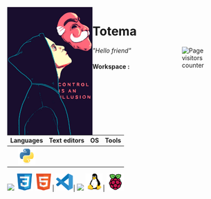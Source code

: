 <img src="https://github.com/T0TEMA/T0TEMA/blob/main/Control%20is%20an%20illusion.jpg" width="197" align="left" alt="Mr.Robot ''Control is an illusion,,">

# Totema

<img src="https://komarev.com/ghpvc/?username=T0TEMA&color=grey&style=flat" width="100" align="right" alt="Page visitors counter">
<i>"Hello friend"</i><br>

#### Workspace :

| Languages  |  Text editors  |  OS  | Tools |
| :--------: | :------------: | :--: | :---: |
|<img src="https://github.com/devicons/devicon/blob/v2.15.1/icons/python/python-original.svg" width="40"/>
<img src="https://upload.wikimedia.org/wikipedia/commons/thumb/1/18/ISO_C%2B%2B_Logo.svg/197px-ISO_C%2B%2B_Logo.svg.png" width="35"/>
<img src="https://github.com/devicons/devicon/blob/v2.15.1/icons/css3/css3-original.svg" width="40"/>
<img src="https://github.com/devicons/devicon/blob/v2.15.1/icons/html5/html5-original.svg" width="40"/>|
<img src="https://github.com/devicons/devicon/blob/master/icons/vscode/vscode-original.svg" width="40"/>|
<img src="https://upload.wikimedia.org/wikipedia/commons/thumb/8/87/Windows_logo_-_2021.svg/60px-Windows_logo_-_2021.svg.png" width="35"/>
<img src="https://github.com/devicons/devicon/blob/master/icons/linux/linux-original.svg" width="40"/>|
<img src="https://github.com/devicons/devicon/blob/master/icons/raspberrypi/raspberrypi-original.svg" width="40"/>

